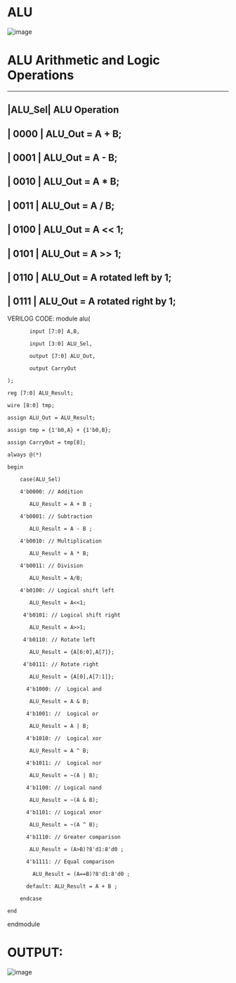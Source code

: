 # ALU
![image](https://github.com/RESMIRNAIR/ALU/assets/154305926/33dff162-59b3-44e2-886a-1ddd6e60979f)
# ALU Arithmetic and Logic Operations
----------------------------------------------------------------------
|ALU_Sel|   ALU Operation
----------------------------------------------------------------------
| 0000  |   ALU_Out = A + B;
----------------------------------------------------------------------
| 0001  |   ALU_Out = A - B;
----------------------------------------------------------------------
| 0010  |   ALU_Out = A * B;
----------------------------------------------------------------------
| 0011  |   ALU_Out = A / B;
----------------------------------------------------------------------
| 0100  |   ALU_Out = A << 1;
----------------------------------------------------------------------
| 0101  |   ALU_Out = A >> 1;
----------------------------------------------------------------------
| 0110  |   ALU_Out = A rotated left by 1;
----------------------------------------------------------------------
| 0111  |   ALU_Out = A rotated right by 1;
----------------------------------------------------------------------
VERILOG CODE:
module alu(

           input [7:0] A,B,                
           
           input [3:0] ALU_Sel,
           
           output [7:0] ALU_Out, 
           
           output CarryOut 
    
    );
    
    reg [7:0] ALU_Result;
    
    wire [8:0] tmp;
    
    assign ALU_Out = ALU_Result; 
    
    assign tmp = {1'b0,A} + {1'b0,B};
    
    assign CarryOut = tmp[8];
    
    always @(*)
    
    begin
    
        case(ALU_Sel)
        
        4'b0000: // Addition
        
           ALU_Result = A + B ; 
        
        4'b0001: // Subtraction
          
           ALU_Result = A - B ;
        
        4'b0010: // Multiplication
        
           ALU_Result = A * B;
        
        4'b0011: // Division
        
           ALU_Result = A/B;
        
        4'b0100: // Logical shift left
        
           ALU_Result = A<<1;
         
         4'b0101: // Logical shift right
           
           ALU_Result = A>>1;
         
         4'b0110: // Rotate left
         
           ALU_Result = {A[6:0],A[7]};
         
         4'b0111: // Rotate right
         
           ALU_Result = {A[0],A[7:1]};
          
          4'b1000: //  Logical and 
          
           ALU_Result = A & B;
          
          4'b1001: //  Logical or
          
           ALU_Result = A | B;
          
          4'b1010: //  Logical xor 
          
           ALU_Result = A ^ B;
          
          4'b1011: //  Logical nor
          
           ALU_Result = ~(A | B);
          
          4'b1100: // Logical nand 
          
           ALU_Result = ~(A & B);
          
          4'b1101: // Logical xnor
          
           ALU_Result = ~(A ^ B);
          
          4'b1110: // Greater comparison
          
           ALU_Result = (A>B)?8'd1:8'd0 ;
          
          4'b1111: // Equal comparison   
          
            ALU_Result = (A==B)?8'd1:8'd0 ;
          
          default: ALU_Result = A + B ; 
        
        endcase
    
    end

endmodule
# OUTPUT:
![image](https://github.com/Bhavyaa369/ALU/assets/161431563/65467138-1698-41ee-a972-8af183ebbc58)


